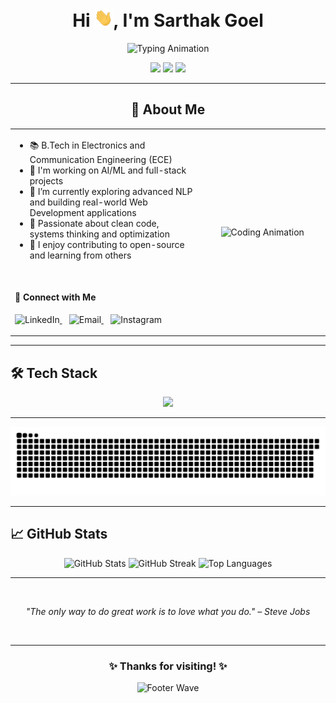 <div align="center">
  <h1 align="center">
  Hi <img src="https://raw.githubusercontent.com/ABSphreak/ABSphreak/master/gifs/Hi.gif" width="30px">, I'm Sarthak Goel
</h1>


  <p align="center">
  <img src="https://readme-typing-svg.demolab.com?font=Fira+Mono&size=28&duration=3000&pause=1000&color=F7B32B&center=true&vCenter=true&width=500&lines=Data+Science+%26+ML+Enthusiast;Open+Source+Contributor;Full+Stack+Developer" alt="Typing Animation" />
</p>
</div>
<p align="center">
  <img src="https://img.shields.io/badge/Focus-Machine%20Learning-blueviolet?style=flat-square"/>
  <img src="https://img.shields.io/badge/Stack-Full%20Stack%20Web%20Dev-orange?style=flat-square"/>
  <img src="https://img.shields.io/badge/Passion-Open%20Source-green?style=flat-square"/>
</p>

---

<h2 align="center">🚀 About Me</h2>

<table>
  <tr>
    <td width="60%">
      <ul>
        <li>📚 B.Tech in Electronics and Communication Engineering (ECE)</li>
        <li>🔭 I'm working on AI/ML and full-stack projects</li>
        <li>🌱 I’m currently exploring advanced NLP and building real-world Web Development applications</li>
        <li>🧠 Passionate about clean code, systems thinking and optimization</li>
        <li>💬 I enjoy contributing to open-source and learning from others</li>
      </ul><br>
      <h4>🤝 Connect with Me</h4>
      <p>
        <a href="https://www.linkedin.com/in/sarthak-goel-608585319/" title="LinkedIn">
          <span style="display:inline-block;">
            <img src="https://cdn-icons-png.flaticon.com/512/174/174857.png" alt="LinkedIn" height="40" />
          </span>
        </a>
        &nbsp;&nbsp;
        <a href="mailto:sarthakgoel534@gmail.com" title="Email">
          <span style="display:inline-block;">
            <img src="https://cdn-icons-png.flaticon.com/512/732/732200.png" alt="Email" height="40" />
          </span>
        </a>
        &nbsp;&nbsp;
        <a href="https://instagram.com/_sarthak.goel" title="Instagram">
          <span style="display:inline-block;">
            <img src="https://cdn-icons-png.flaticon.com/512/174/174855.png" alt="Instagram" height="40" />
          </span>
        </a>
      </p>
    </td>
    <td width="40%" align="center">
      <img src="https://media.giphy.com/media/qgQUggAC3Pfv687qPC/giphy.gif" width="320" alt="Coding Animation"/>
    </td>
  </tr>
</table>

---

## 🛠️ Tech Stack

<p align="center">
  <img src="https://skillicons.dev/icons?i=cpp,python,html,css,tailwindcss,js,react,nodejs,git" height="40"/>
</p>

---

<img src="https://raw.githubusercontent.com/sarthak536/sarthak536/output/github-contribution-grid-snake.svg" alt="Your GitHub Snake Animation"/>


---

## 📈 GitHub Stats

<p align="center">
  <img src="https://github-readme-stats.vercel.app/api?username=sarthak536&show_icons=true&theme=tokyonight" alt="GitHub Stats"/>
  <img src="https://github-readme-streak-stats.herokuapp.com/?user=sarthak536&theme=tokyonight" alt="GitHub Streak"/>
  <img src="https://github-readme-stats.vercel.app/api/top-langs/?username=sarthak536&layout=compact&theme=tokyonight" alt="Top Languages"/>
</p>

---

<br>
<p align="center">
  <em>"The only way to do great work is to love what you do." – Steve Jobs</em>
</p>
<br>

---

<div align="center">
  <h3>✨ Thanks for visiting! ✨</h3>
  <img src="https://capsule-render.vercel.app/api?type=waving&color=gradient&height=100&section=footer" alt="Footer Wave"/>
  <br/>
</div>
